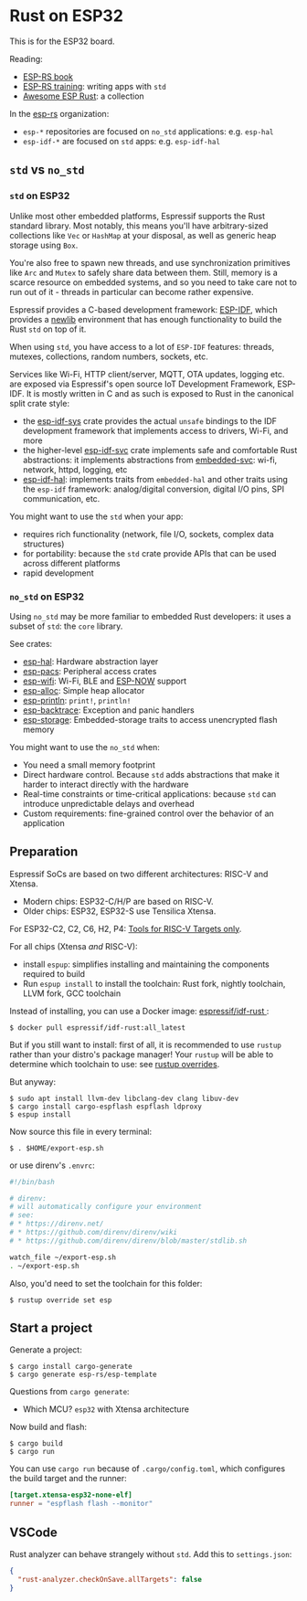 # Rust on ESP32

This is for the ESP32 board.

Reading:

* [ESP-RS book](https://esp-rs.github.io/book/)
* [ESP-RS training](https://esp-rs.github.io/std-training/): writing apps with `std`
* [Awesome ESP Rust](https://github.com/esp-rs/awesome-esp-rust): a collection

In the [esp-rs](https://github.com/esp-rs/) organization:

* `esp-*` repositories are focused on `no_std` applications: e.g. `esp-hal`
* `esp-idf-*` are focused on `std` apps: e.g. `esp-idf-hal`

## `std` vs `no_std`

### `std` on ESP32

Unlike most other embedded platforms, Espressif supports the Rust standard library.
Most notably, this means you'll have arbitrary-sized collections like `Vec` or `HashMap` at your disposal, as well as generic heap storage using `Box`.

You're also free to spawn new threads, and use synchronization primitives like `Arc` and `Mutex` to safely share data between them.
Still, memory is a scarce resource on embedded systems, and so you need to take care not to run out of it - threads in particular can become rather expensive.

Espressif provides a C-based development framework: [ESP-IDF](https://github.com/espressif/esp-idf), which provides a [newlib](https://sourceware.org/newlib/) environment that has enough functionality to build the Rust `std` on top of it.

When using `std`, you have access to a lot of `ESP-IDF` features: threads, mutexes, collections, random numbers, sockets, etc.

Services like Wi-Fi, HTTP client/server, MQTT, OTA updates, logging etc. are exposed via Espressif's open source IoT Development Framework, ESP-IDF.
It is mostly written in C and as such is exposed to Rust in the canonical split crate style:

* the [esp-idf-sys](https://github.com/esp-rs/esp-idf-sys) crate provides the actual `unsafe` bindings to the IDF development framework that implements access to drivers, Wi-Fi, and more
* the higher-level [esp-idf-svc](https://github.com/esp-rs/esp-idf-svc) crate implements safe and comfortable Rust abstractions: it implements abstractions from [embedded-svc](https://github.com/esp-rs/embedded-svc): wi-fi, network, httpd, logging, etc
* [esp-idf-hal](https://github.com/esp-rs/esp-idf-hal): implements traits from `embedded-hal` and other traits using the `esp-idf` framework: analog/digital conversion, digital I/O pins, SPI communication, etc.

You might want to use the `std` when your app:
* requires rich functionality (network, file I/O, sockets, complex data structures)
* for portability: because the `std` crate provide APIs that can be used across different platforms
* rapid development


### `no_std` on ESP32

Using `no_std` may be more familiar to embedded Rust developers: it uses a subset of `std`: the `core` library.

See crates:

* [esp-hal](https://github.com/esp-rs/esp-hal):	Hardware abstraction layer
* [esp-pacs](https://github.com/esp-rs/esp-pacs):	Peripheral access crates
* [esp-wifi](https://github.com/esp-rs/esp-wifi):	Wi-Fi, BLE and [ESP-NOW](https://www.espressif.com/en/solutions/low-power-solutions/esp-now) support
* [esp-alloc](https://github.com/esp-rs/esp-alloc):	Simple heap allocator
* [esp-println](https://github.com/esp-rs/esp-println):	`print!`, `println!`
* [esp-backtrace](https://github.com/esp-rs/esp-backtrace):	Exception and panic handlers
* [esp-storage](https://github.com/esp-rs/esp-storage):	Embedded-storage traits to access unencrypted flash memory

You might want to use the `no_std` when:

* You need a small memory footprint
* Direct hardware control. Because `std` adds abstractions that make it harder to interact directly with the hardware
* Real-time constraints or time-critical applications: because `std` can introduce unpredictable delays and overhead
* Custom requirements: fine-grained control over the behavior of an application


## Preparation

Espressif SoCs are based on two different architectures: RISC-V and Xtensa.

* Modern chips: ESP32-C/H/P are based on RISC-V.
* Older chips: ESP32, ESP32-S use Tensilica Xtensa.

For ESP32-C2, C2, C6, H2, P4:
[Tools for RISC-V Targets only](https://esp-rs.github.io/book/installation/riscv.html).

For all chips (Xtensa *and* RISC-V):

* install `espup`: simplifies installing and maintaining the components required to build
* Run `espup install` to install the toolchain: Rust fork, nightly toolchain, LLVM fork, GCC toolchain

Instead of installing, you can use a Docker image: [espressif/idf-rust
](https://hub.docker.com/r/espressif/idf-rust/tags):

```console
$ docker pull espressif/idf-rust:all_latest
```

But if you still want to install:
first of all, it is recommended to use `rustup` rather than your distro's package manager!
Your `rustup` will be able to determine which toolchain to use: see [rustup overrides](https://rust-lang.github.io/rustup/overrides.html).

But anyway:

```console
$ sudo apt install llvm-dev libclang-dev clang libuv-dev
$ cargo install cargo-espflash espflash ldproxy
$ espup install
```

Now source this file in every terminal:

```console
$ . $HOME/export-esp.sh
```

or use direnv's `.envrc`:

```bash
#!/bin/bash

# direnv:
# will automatically configure your environment
# see:
# * https://direnv.net/
# * https://github.com/direnv/direnv/wiki
# * https://github.com/direnv/direnv/blob/master/stdlib.sh

watch_file ~/export-esp.sh
. ~/export-esp.sh
```

Also, you'd need to set the toolchain for this folder:

```console
$ rustup override set esp
```

## Start a project

Generate a project:

```console
$ cargo install cargo-generate
$ cargo generate esp-rs/esp-template
```

Questions from `cargo generate`:

* Which MCU? `esp32` with Xtensa architecture

Now build and flash:

```console
$ cargo build
$ cargo run
```

You can use `cargo run` because of `.cargo/config.toml`, which configures the build target and the runner:

```toml
[target.xtensa-esp32-none-elf]
runner = "espflash flash --monitor"
```



## VSCode

Rust analyzer can behave strangely without `std`.
Add this to `settings.json`:

```json
{
  "rust-analyzer.checkOnSave.allTargets": false
}
```

